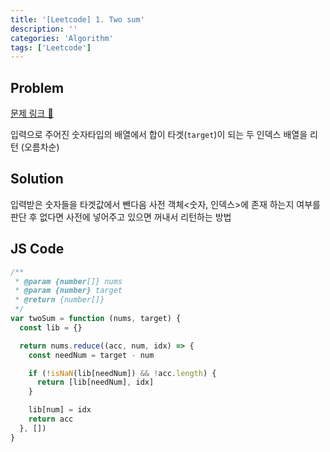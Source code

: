 ```yaml
---
title: '[Leetcode] 1. Two sum'
description: ''
categories: 'Algorithm'
tags: ['Leetcode']
---
```


## Problem

[문제 링크 🔗](https://leetcode.com/problems/two-sum/)

입력으로 주어진 숫자타입의 배열에서 합이 타겟(`target`)이 되는 두 인덱스 배열을 리턴 (오름차순)

## Solution

입력받은 숫자들을 타겟값에서 뺀다음 사전 객체<숫자, 인덱스>에 존재 하는지 여부를 판단 후 없다면 사전에 넣어주고 있으면 꺼내서 리턴하는 방법

## JS Code

```js
/**
 * @param {number[]} nums
 * @param {number} target
 * @return {number[]}
 */
var twoSum = function (nums, target) {
  const lib = {}

  return nums.reduce((acc, num, idx) => {
    const needNum = target - num

    if (!isNaN(lib[needNum]) && !acc.length) {
      return [lib[needNum], idx]
    }

    lib[num] = idx
    return acc
  }, [])
}
```
